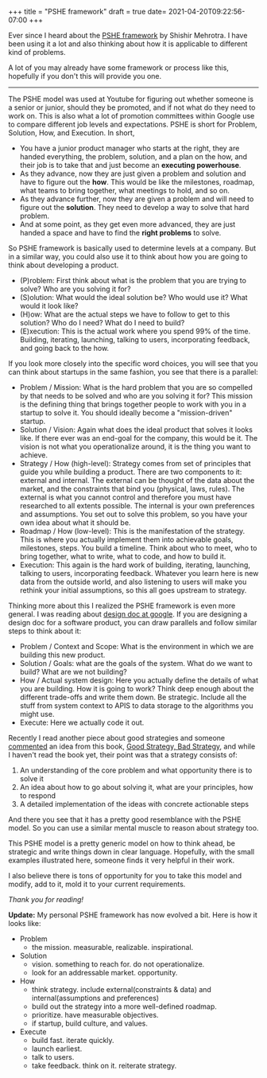 +++
title = "PSHE framework"
draft = true
date= 2021-04-20T09:22:56-07:00
+++

Ever since I heard about the [PSHE framework](https://youtu.be/MopkTrQMx1A?t=2986) by Shishir Mehrotra. I have been using it a lot and also thinking about how it is applicable to different kind of problems.

A lot of you may already have some framework or process like this, hopefully if you don't this will provide you one.

* * *

The PSHE model was used at Youtube for figuring out whether someone is a senior or junior, should they be promoted, and if not what do they need to work on. This is also what a lot of promotion committees within Google use to compare different job levels and expectations.
PSHE is short for Problem, Solution, How, and Execution. In short,  
- You have a junior product manager who starts at the right, they are handed everything, the problem, solution, and a plan on the how, and their job is to take that and just become an **executing powerhouse**.
- As they advance, now they are just given a problem and solution and have to figure out the **how**. This would be like the milestones, roadmap, what teams to bring together, what meetings to hold, and so on. 
- As they advance further, now they are given a problem and will need to figure out the **solution**. They need to develop a way to solve that hard problem.
- And at some point, as they get even more advanced, they are just handed a space and have to find the **right problems** to solve.

So PSHE framework is basically used to determine levels at a company. But in a similar way, you could also use it to think about how you are going to think about developing a product.
- (P)roblem: First think about what is the problem that you are trying to solve? Who are you solving it for?
- (S)olution: What would the ideal solution be? Who would use it? What would it look like? 
- (H)ow: What are the actual steps we have to follow to get to this solution? Who do I need? What do I need to build?
- (E)xecution: This is the actual work where you spend 99% of the time. Building, iterating, launching, talking to users, incorporating feedback, and going back to the how.


If you look more closely into the specific word choices, you will see that you can think about startups in the same fashion, you see that there is a parallel:
- Problem / Mission: What is the hard problem that you are so compelled by that needs to be solved and who are you solving it for? This mission is the defining thing that brings together people to work with you in a startup to solve it. You should ideally become a "mission-driven" startup.
- Solution / Vision: Again what does the ideal product that solves it looks like. If there ever was an end-goal for the company, this would be it. The vision is not what you operationalize around, it is the thing you want to achieve.
- Strategy / How (high-level): Strategy comes from set of principles that guide you while building a product. There are two components to it: external and internal. The external can be thought of the data about the market, and the constraints that bind you (physical, laws, rules). The external is what you cannot control and therefore you must have researched to all extents possible. The internal is your own preferences and assumptions. You set out to solve this problem, so you have your own idea about what it should be.
- Roadmap / How (low-level): This is the manifestation of the strategy. This is where you actually implement them into achievable goals, milestones, steps. You build a timeline. Think about who to meet, who to bring together, what to write, what to code, and how to build it.
- Execution: This again is the hard work of building, iterating, launching, talking to users, incorporating feedback. Whatever you learn here is new data from the outside world, and also listening to users will make you rethink your initial assumptions, so this all goes upstream to strategy.



Thinking more about this I realized the PSHE framework is even more general. I was reading about [design doc at google](https://www.industrialempathy.com/posts/design-docs-at-google/). If you are designing a design doc for a software product, you can draw parallels and follow similar steps to think about it:
- Problem / Context and Scope: What is the environment in which we are building this new product.
- Solution / Goals: what are the goals of the system. What do we want to build? What are we not building?
- How / Actual system design: Here you actually define the details of what you are building. How it is going to work? Think deep enough about the different trade-offs and write them down. Be strategic. Include all the stuff from system context to APIS to data storage to the algorithms you might use. 
- Execute: Here we actually code it out.

Recently I read another piece about good strategies and someone [commented](https://news.ycombinator.com/item?id=21782892) an idea from this book, [Good Strategy, Bad Strategy](https://www.amazon.com/Good-Strategy-Bad-difference-matters/dp/1781256179/ref=asc_df_1781256179/?tag=hyprod-20&linkCode=df0&hvadid=312407247347&hvpos=&hvnetw=g&hvrand=11383423260188233305&hvpone=&hvptwo=&hvqmt=&hvdev=c&hvdvcmdl=&hvlocint=&hvlocphy=9031928&hvtargid=pla-566591824724&psc=1), and
while I haven't read the book yet, their point was that a strategy consists of:
1. An understanding of the core problem and what opportunity there is to solve it
2. An idea about how to go about solving it, what are your principles, how to respond
3. A detailed implementation of the ideas with concrete actionable steps

And there you see that it has a pretty good resemblance with the PSHE model. So you can use a similar mental muscle to reason about strategy too.

This PSHE model is a pretty generic model on how to think ahead, be strategic and write things down in clear language. Hopefully, with the small examples illustrated here, someone finds it very helpful in their work. 

I also believe there is tons of opportunity for you to take this model and modify, add to it, mold it to your current requirements.

*Thank you for reading!*

**Update:**
My personal PSHE framework has now evolved a bit. Here is how it looks like:
- Problem 
  + the mission. measurable, realizable. inspirational.
- Solution
  + vision. something to reach for. do not operationalize.
  + look for an addressable market. opportunity.
- How
  + think strategy. include external(constraints & data) and internal(assumptions and preferences)
  + build out the strategy into a more well-defined roadmap.
  + prioritize. have measurable objectives.
  + if startup, build culture, and values.
- Execute
  + build fast. iterate quickly. 
  + launch earliest. 
  + talk to users.
  + take feedback. think on it. reiterate strategy.
